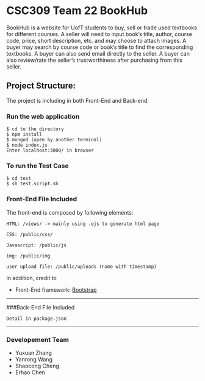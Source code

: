# CSC309 Team 22 BookHub
BookHub is a website for UofT students to buy, sell or trade used textbooks for different courses. A seller will need to input book’s title, author, course code, price, short description, etc. and may choose to attach images. A buyer may search by course code or book’s title to find the corresponding textbooks. A buyer can also send email directly to the seller. A buyer can also review/rate the seller’s trustworthiness after purchasing from this seller.

## Project Structure:

The project is including in both Front-End and Back-end.

### Run the web application
```
$ cd to the directory
$ npm install
$ mongod (open by another terminal)
$ node index.js
Enter localhost:3000/ in browser
```

### To run the Test Case
```
$ cd test
$ sh test.script.sh
```
### Front-End File Included
The front-end is composed by following elements:
```
HTML: /views/ -> mainly using .ejs to generate html page

CSS: /public/css/

Javascript: /public/js

img: /public/img

user upload file: /public/uploads (name with timestamp)
```
In addition, credit to

- Front-End framework: [Bootstrap](http://getbootstrap.com/)

---
###Back-End File Included
```
Detail in package.json
```
---

### Developement Team
* Yuxuan Zhang
* Yanrong Wang
* Shaocong Cheng
* Erhao Chen
